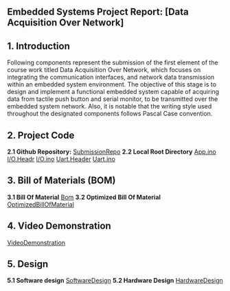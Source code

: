 ## Embedded Systems Project Report: [Data Acquisition Over Network]

## 1. Introduction
Following components represent the submission of the first element of the course work titled Data Acquisition Over Network, which focuses on integrating the communication interfaces, and network data transmission within an embedded system environment. The objective of this stage is to design and implement a functional embedded system capable of acquiring data from tactile push button and serial monitor, to be transmitted over the embedded system network. Also, it is notable that the writing style used throughout the designated 
components follows Pascal Case convention.

## 2. Project Code
**2.1  Github Repository:**
[SubmissionRepo](www.google.com)
**2.2 Local Root Directory**
[App.ino](./Code/App.ino)
[I/O.Headr](./Code/IO.h)
[I/O.ino](./Code/IO.ino)
[Uart.Header](./Code/Uart.h)
[Uart.ino](./Code/Uart.ino)

## 3. Bill of Materials (BOM)
**3.1 Bill Of Material**
[Bom](./BOM/BillOfMaterial.csv)
**3.2 Optimized Bill Of Material**
[OptimizedBillOfMaterial](./BOM/OptimizedBillOfMaterial.csv)

## 4. Video Demonstration
[VideoDemonstration](https://elsewedyedu1-my.sharepoint.com/:v:/g/personal/ia2301024_tkh_edu_eg/ETAub1PgdIVEka0D0MxzorcBMwWPndKalsG4XKpQDqKGJQ?nav=eyJyZWZlcnJhbEluZm8iOnsicmVmZXJyYWxBcHAiOiJPbmVEcml2ZUZvckJ1c2luZXNzIiwicmVmZXJyYWxBcHBQbGF0Zm9ybSI6IldlYiIsInJlZmVycmFsTW9kZSI6InZpZXciLCJyZWZlcnJhbFZpZXciOiJNeUZpbGVzTGlua0NvcHkifX0&e=BKfuka)

## 5. Design
**5.1 Software design**
[SoftwareDesign](./Design/SoftwareDesign.Md)
**5.2 Hardware Design**
[HardwareDesign](./Design/HardwareDesign.png)
